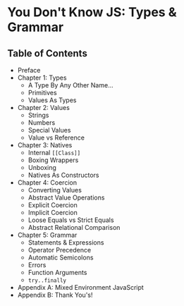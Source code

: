 # You Don't Know JS: Types & Grammar

## Table of Contents

* Preface
* Chapter 1: Types
	* A Type By Any Other Name...
	* Primitives
	* Values As Types
* Chapter 2: Values
	* Strings
	* Numbers
	* Special Values
	* Value vs Reference
* Chapter 3: Natives
	* Internal `[[Class]]`
	* Boxing Wrappers
	* Unboxing
	* Natives As Constructors
* Chapter 4: Coercion
	* Converting Values
	* Abstract Value Operations
	* Explicit Coercion
	* Implicit Coercion
	* Loose Equals vs Strict Equals
	* Abstract Relational Comparison
* Chapter 5: Grammar
	* Statements & Expressions
	* Operator Precedence
	* Automatic Semicolons
	* Errors
	* Function Arguments
	* `try..finally`
* Appendix A: Mixed Environment JavaScript
* Appendix B: Thank You's!

